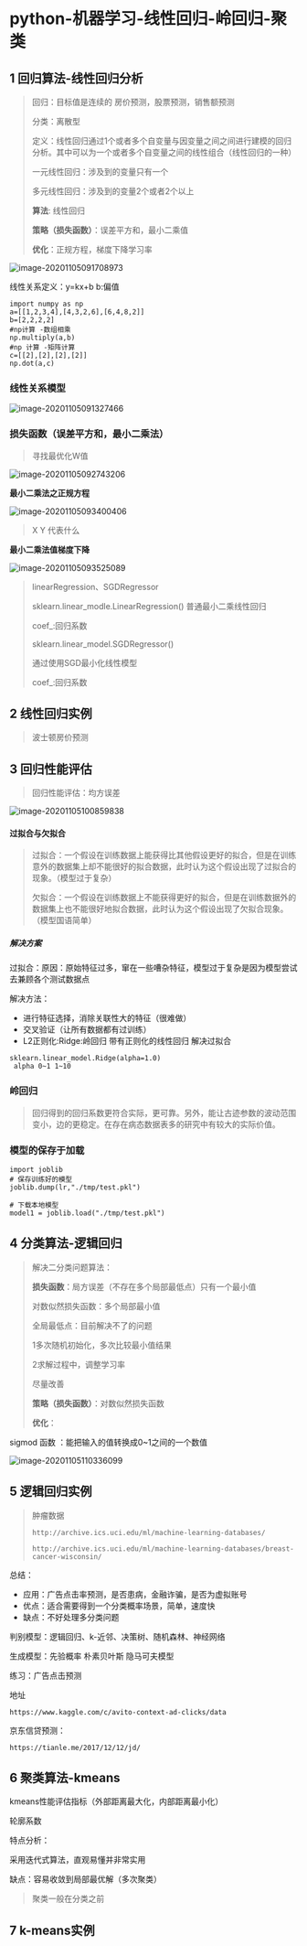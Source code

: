 #  python-机器学习-线性回归-岭回归-聚类



## 1 回归算法-线性回归分析

> 回归：目标值是连续的  房价预测，股票预测，销售额预测
>
> 分类：离散型
>
> 定义：线性回归通过1个或者多个自变量与因变量之间之间进行建模的回归分析。其中可以为一个或者多个自变量之间的线性组合（线性回归的一种）
>
> 一元线性回归：涉及到的变量只有一个
>
> 多元线性回归：涉及到的变量2个或者2个以上
>
> **算法**: 线性回归
>
> **策略（损失函数）**：误差平方和，最小二乘值
>
> **优化**：正规方程，梯度下降学习率
>
> 

![image-20201105091708973](../../../static/img/image-20201105091708973.png)



线性关系定义：y=kx+b   b:偏值

```
import numpy as np
a=[[1,2,3,4],[4,3,2,6],[6,4,8,2]]
b=[2,2,2,2]
#np计算 -数组相乘
np.multiply(a,b)
#np 计算 -矩阵计算
c=[[2],[2],[2],[2]]
np.dot(a,c)
```



### 线性关系模型

![image-20201105091327466](../../../static/img/image-20201105091327466.png)

### 损失函数（误差平方和，最小二乘法） 

> 寻找最优化W值

![image-20201105092743206](../../../static/img/image-20201105092743206.png)

**最小二乘法之正规方程**

![image-20201105093400406](../../../static/img/image-20201105093400406.png)



> X Y 代表什么

**最小二乘法值梯度下降**

![image-20201105093525089](../../../static/img/image-20201105093525089.png)

>linearRegression、SGDRegressor 
>
>sklearn.linear_modle.LinearRegression() 普通最小二乘线性回归
>
>coef_:回归系数
>
>
>
>sklearn.linear_model.SGDRegressor()
>
>通过使用SGD最小化线性模型
>
>coef_:回归系数



## 2 线性回归实例

> 波士顿房价预测

## 3 回归性能评估

> 回归性能评估：均方误差

![image-20201105100859838](../../../static/img/image-20201105100859838.png)



#### 过拟合与欠拟合

> 过拟合：一个假设在训练数据上能获得比其他假设更好的拟合，但是在训练意外的数据集上却不能很好的拟合数据，此时认为这个假设出现了过拟合的现象。（模型过于复杂）
>
> 欠拟合：一个假设在训练数据上不能获得更好的拟合，但是在训练数据外的数据集上也不能很好地拟合数据，此时认为这个假设出现了欠拟合现象。（模型国语简单）

##### 解决方案

过拟合：原因：原始特征过多，窜在一些嘈杂特征，模型过于复杂是因为模型尝试去兼顾各个测试数据点

解决方法：

- 进行特征选择，消除关联性大的特征（很难做）
- 交叉验证（让所有数据都有过训练）
- L2正则化:Ridge:岭回归 带有正则化的线性回归 解决过拟合

```
sklearn.linear_model.Ridge(alpha=1.0)
 alpha 0~1 1~10
```



### 岭回归

> 回归得到的回归系数更符合实际，更可靠。另外，能让古迹参数的波动范围变小，边的更稳定。在存在病态数据表多的研究中有较大的实际价值。



### 模型的保存于加载

 ```
import joblib
# 保存训练好的模型
joblib.dump(lr,"./tmp/test.pkl")

# 下载本地模型
model1 = joblib.load("./tmp/test.pkl")
 ```





## 4 分类算法-逻辑回归

> 解决二分类问题算法：
>
> **损失函数**：局方误差（不存在多个局部最低点）只有一个最小值
>
> 对数似然损失函数：多个局部最小值  
>
> 全局最低点：目前解决不了的问题
>
> 1多次随机初始化，多次比较最小值结果
>
> 2求解过程中，调整学习率
>
> 尽量改善 
>
> **策略（损失函数）**：对数似然损失函数
>
> **优化**： 



sigmod 函数 ：能把输入的值转换成0~1之间的一个数值

![image-20201105110336099](../../../static/img/image-20201105110336099.png)

## 5 逻辑回归实例

> 肿瘤数据 
>
> `http://archive.ics.uci.edu/ml/machine-learning-databases/`
>
> `http://archive.ics.uci.edu/ml/machine-learning-databases/breast-cancer-wisconsin/`
>
> 

总结：

- 应用：广告点击率预测，是否患病，金融诈骗，是否为虚拟账号
- 优点：适合需要得到一个分类概率场景，简单，速度快
- 缺点：不好处理多分类问题

判别模型：逻辑回归、k-近邻、决策树、随机森林、神经网络

生成模型：先验概率  朴素贝叶斯 隐马可夫模型

练习：广告点击预测

地址

```
https://www.kaggle.com/c/avito-context-ad-clicks/data
```

京东信贷预测：

```
https://tianle.me/2017/12/12/jd/
```



## 6 聚类算法-kmeans

kmeans性能评估指标（外部距离最大化，内部距离最小化）

轮廓系数

特点分析：

采用迭代式算法，直观易懂并非常实用

缺点：容易收敛到局部最优解（多次聚类）

> 聚类一般在分类之前

## 7 k-means实例

